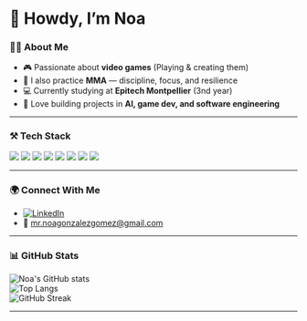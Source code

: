 # 👋 Howdy, I’m Noa  

### 🧑‍💻 About Me
- 🎮 Passionate about **video games** (Playing & creating them)  
- 🥋 I also practice **MMA** — discipline, focus, and resilience  
- 💻 Currently studying at **Epitech Montpellier** (3nd year)  
- 🚀 Love building projects in **AI, game dev, and software engineering**

---

### ⚒️ Tech Stack
<p align="left">
  <img src="https://img.shields.io/badge/C-blue?logo=c&logoColor=white" />
  <img src="https://img.shields.io/badge/C++-00599C?logo=cplusplus&logoColor=white" />
  <img src="https://img.shields.io/badge/C%23-239120?logo=c-sharp&logoColor=white" />
  <img src="https://img.shields.io/badge/Python-3776AB?logo=python&logoColor=white" />
  <img src="https://img.shields.io/badge/JavaScript-F7DF1E?logo=javascript&logoColor=black" />
  <img src="https://img.shields.io/badge/SQL-336791?logo=postgresql&logoColor=white" />
  <img src="https://img.shields.io/badge/Visual%20Basic-512BD4?logo=dotnet&logoColor=white" />
  <img src="https://img.shields.io/badge/Godot-478CBF?logo=godot-engine&logoColor=white" />
</p>

---

### 🌍 Connect With Me
- [![LinkedIn](https://img.shields.io/badge/LinkedIn-0A66C2?logo=linkedin&logoColor=white)](https://www.linkedin.com/in/noa-gg)  
- 📧 mr.noagonzalezgomez@gmail.com  

---

### 📊 GitHub Stats
![Noa's GitHub stats](https://github-readme-stats.vercel.app/api?username=mrGonzalezGomez&show_icons=true&theme=tokyonight)  
![Top Langs](https://github-readme-stats.vercel.app/api/top-langs/?username=mrGonzalezGomez&layout=compact&theme=tokyonight)  
![GitHub Streak](https://streak-stats.demolab.com?user=mrGonzalezGomez&theme=tokyonight)

---
